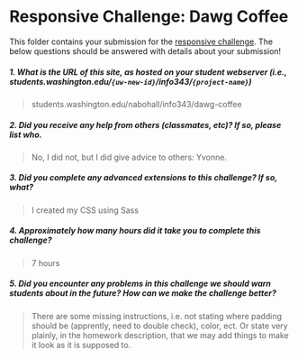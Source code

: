 # Responsive Challenge: Dawg Coffee

This folder contains your submission for the [responsive challenge](http://faculty.washington.edu/mikefree/info343/#/challenges/responsive). The below questions should be answered with details about your submission!

##### 1. What is the URL of this site, as hosted on your student webserver (i.e., students.washington.edu/<code>{uw-new-id}</code>/info343/<code>{project-name}</code>) #####
> students.washington.edu/nabohall/info343/dawg-coffee

##### 2. Did you receive any help from others (classmates, etc)? If so, please list who. #####
> No, I did not, but I did give advice to others: Yvonne. 

##### 3. Did you complete any advanced extensions to this challenge? If so, what? #####
> I created my CSS using Sass

##### 4. Approximately how many hours did it take you to complete this challenge? #####
> 7 hours

##### 5. Did you encounter any problems in this challenge we should warn students about in the future? How can we make the challenge better? #####
> There are some missing instructions, i.e. not stating where padding should be (apprently, need to double check), color, ect. Or state very plainly, in the homework description, that we may add things to make it look as it is supposed to.

